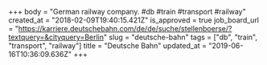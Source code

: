 +++
body = "German railway company. #db #train #transport #railway"
created_at = "2018-02-09T19:40:15.421Z"
is_approved = true
job_board_url = "https://karriere.deutschebahn.com/de/de/suche/stellenboerse/?textquery=&cityquery=Berlin"
slug = "deutsche-bahn"
tags = ["db", "train", "transport", "railway"]
title = "Deutsche Bahn"
updated_at = "2019-06-16T10:36:09.636Z"
+++

